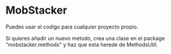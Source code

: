 # MobStacker
  Puedes usar el codigo para cualquier proyecto propio.
  
  Si quieres añadir un nuevo metodo, crea una clase en el package "mobstacker.methods"
  y haz que esta herede de MethodsUtil.

